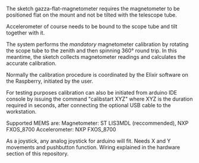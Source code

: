 The sketch gazza-flat-magnetometer requires the magnetometer to be positioned flat on the mount and not be tilted with the telescope tube.

Accelerometer of course needs to be bound to the scope tube and tilt together with it.

The system performs the *mandatory* magnetometer calibration by rotating the scope tube to the zenith and then spinning 360° round trip. In this meantime, the sketch collects magnetometer readings and calculates the accurate calibration.

Normally the calibration procedure is coordinated by the Elixir software on the Raspberry, initiated by the user.

For testing purposes calibration can also be initiated from arduino IDE console by issuing the command "calibstart XYZ" where XYZ is the duration required in seconds, after connecting the optional USB cable to the workstation.

Supported MEMS are:
Magnetometer: ST LIS3MDL (reccommended), NXP FXOS_8700
Accelerometer: NXP FXOS_8700

As a joystick, any analog joystick for arduino will fit. Needs X and Y movements and pushbutton function. Wiring explained in the hardware section of this repository.
